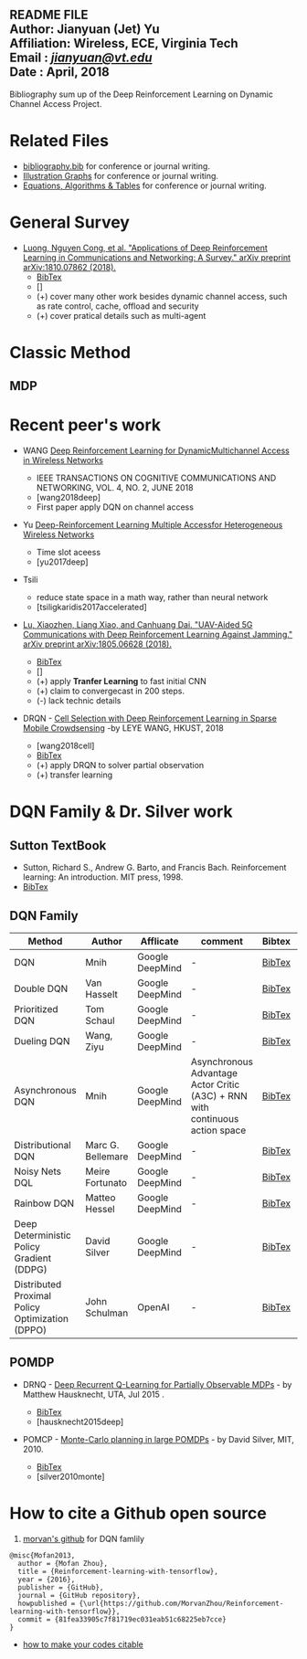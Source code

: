 README FILE  
Author: Jianyuan (Jet) Yu  
Affiliation: Wireless, ECE, Virginia Tech  
Email : *jianyuan@vt.edu*  
Date  : April, 2018
------------------------------------------------------------------------------------------------------------------------------------

Bibliography sum up of the Deep Reinforcement Learning on Dynamic Channel Access Project.


# Related Files
* [bibliography.bib]() for conference or journal writing.
* [ Illustration Graphs]() for conference or journal writing.
* [ Equations, Algorithms & Tables]() for conference or journal writing.





# General Survey


* [Luong, Nguyen Cong, et al. "Applications of Deep Reinforcement Learning in Communications and Networking: A Survey." arXiv preprint arXiv:1810.07862 (2018).](https://arxiv.org/pdf/1810.07862.pdf)
    * [BibTex](https://scholar.googleusercontent.com/scholar.bib?q=info:iEhzRRZvQrYJ:scholar.google.com/&output=citation&scisig=AAGBfm0AAAAAW9CVAnWnMKdFrlWDUeGix1vFg0KC1ZJI&scisf=4&ct=citation&cd=-1&hl=en)
    * []
    * (+) cover many other work besides dynamic channel access, such as rate control, cache, offload and security
    * (+) cover pratical details such as multi-agent


# Classic Method
## MDP

# Recent peer's work

* WANG [Deep Reinforcement Learning for DynamicMultichannel Access in Wireless Networks](https://ieeexplore.ieee.org/stamp/stamp.jsp?arnumber=8303773)
    * IEEE TRANSACTIONS ON COGNITIVE COMMUNICATIONS AND NETWORKING, VOL. 4, NO. 2, JUNE 2018
    * [wang2018deep]
    * First paper apply DQN on channel access


* Yu [Deep-Reinforcement Learning Multiple Accessfor Heterogeneous Wireless Networks](https://ieeexplore.ieee.org/stamp/stamp.jsp?tp=&arnumber=8422168)
    * Time slot aceess
    * [yu2017deep]

* Tsili []()
    * reduce state space in a math way, rather than neural network
    * [tsiligkaridis2017accelerated]

* [Lu, Xiaozhen, Liang Xiao, and Canhuang Dai. "UAV-Aided 5G Communications with Deep Reinforcement Learning Against Jamming." arXiv preprint arXiv:1805.06628 (2018).](https://arxiv.org/pdf/1805.06628.pdf)
    * [BibTex](https://scholar.googleusercontent.com/scholar.bib?q=info:9V72XjAHCxgJ:scholar.google.com/&output=citation&scisig=AAGBfm0AAAAAW9CXHajwPLTyO54Ziru6khCZdceCUXcY&scisf=4&ct=citation&cd=-1&hl=en)
    * []
    * (+) apply **Tranfer Learning** to fast initial CNN
    * (+) claim to convergecast in 200 steps.
    * (-) lack technic details

* DRQN - [Cell Selection with Deep Reinforcement Learning in Sparse Mobile Crowdsensing](https://arxiv.org/pdf/1804.07047.pdf) -by LEYE WANG, HKUST, 2018
    * [wang2018cell]
    * [BibTex](https://scholar.googleusercontent.com/scholar.bib?q=info:XWTN3jWWLNoJ:scholar.google.com/&output=citation&scisig=AAGBfm0AAAAAW9H0jrnscHn0KWRuwE2rNlvI982Sdsaz&scisf=4&ct=citation&cd=-1&hl=en)
    * (+) apply DRQN to solver partial observation
    * (+) transfer learning

# DQN Family & Dr. Silver work

## Sutton TextBook
* Sutton, Richard S., Andrew G. Barto, and Francis Bach. Reinforcement learning: An introduction. MIT press, 1998.
* [BibTex](https://scholar.googleusercontent.com/scholar.bib?q=info:sGQzs-IYknYJ:scholar.google.com/&output=citation&scisig=AAGBfm0AAAAAW9H5bq_slhoZVa-gm3j94rQ4c_ICkusT&scisf=4&ct=citation&cd=-1&hl=en)


## DQN Family
Method  | Author | Afflicate | comment  | Bibtex | paper | abbreviation  |  openSource   
------------ | ------------- | ------------- | -------------| -------------| -------------| -------------| -------------
 DQN | Mnih | Google DeepMind |- | [BibTex](https://scholar.googleusercontent.com/scholar.bib?q=info:uiYh7C2joKwJ:scholar.google.com/&output=citation&scisig=AAGBfm0AAAAAW9Ev86XyGckKO1SwAJ-aFRN3_NsYro-n&scisf=4&ct=citation&cd=-1&hl=en)   | [paper](https://arxiv.org/pdf/1312.5602.pdf)  | [mnih2015human]   | [DQN](https://github.com/MorvanZhou/Reinforcement-learning-with-tensorflow/tree/master/contents/5_Deep_Q_Network)  
Double DQN |Van Hasselt | Google DeepMind |- | [BibTex](https://scholar.googleusercontent.com/scholar.bib?q=info:Fn1meBxKdgMJ:scholar.google.com/&output=citation&scisig=AAGBfm0AAAAAW9ExiUYQZTnQhj968rfYoJBkvRNwBpO_&scisf=4&ct=citation&cd=-1&hl=en)   | [paper](https://www.aaai.org/ocs/index.php/AAAI/AAAI16/paper/download/12389/11847)  | [van2016deep]  |  [Double DQN](https://github.com/MorvanZhou/Reinforcement-learning-with-tensorflow/tree/master/contents/5.1_Double_DQN)    
Prioritized DQN | Tom Schaul| Google DeepMind |- | [BibTex](https://scholar.googleusercontent.com/scholar.bib?q=info:xQqjDYKSnJUJ:scholar.google.com/&output=citation&scisig=AAGBfm0AAAAAW9Eb7fqdkvFv0fT_Y5_Ym3D2v_AiTftD&scisf=4&ct=citation&cd=-1&hl=en)   | [paper](https://arxiv.org/pdf/1511.05952)  | [schaul2015prioritized]    |  [Pri DQN](https://github.com/MorvanZhou/Reinforcement-learning-with-tensorflow/tree/master/contents/5.2_Prioritized_Replay_DQN)    
Dueling DQN | Wang, Ziyu | Google DeepMind | - | [BibTex](https://scholar.googleusercontent.com/scholar.bib?q=info:AKnVTHmGxq0J:scholar.google.com/&output=citation&scisig=AAGBfm0AAAAAW9Ec88MyvOfMNM4O7Uq2eh9TE-l-jbT_&scisf=4&ct=citation&cd=-1&hl=en)   | [paper](https://arxiv.org/pdf/1511.06581)  | [wang2015dueling]   |  [Duel DQN](https://github.com/MorvanZhou/Reinforcement-learning-with-tensorflow/tree/master/contents/5.3_Dueling_DQN)    
Asynchronous DQN | Mnih | Google DeepMind | Asynchronous Advantage Actor Critic (A3C) + RNN with continuous action space | [BibTex](https://scholar.googleusercontent.com/scholar.bib?q=info:YW9AmGuXrcgJ:scholar.google.com/&output=citation&scisig=AAGBfm0AAAAAW9E13K68hY-5jd1K3HO1n_Ja33FF-_l0&scisf=4&ct=citation&cd=-1&hl=en)   | [paper](https://arxiv.org/pdf/1511.06581)  | mnih2016asynchronous]  |  [Asyn DQN](https://github.com/MorvanZhou/Reinforcement-learning-with-tensorflow/tree/master/contents10_A3C)     
 Distributional DQN | Marc G. Bellemare | Google DeepMind | - | [BibTex](https://scholar.googleusercontent.com/scholar.bib?q=info:mXZqOSjsZegJ:scholar.google.com/&output=citation&scisig=AAGBfm0AAAAAW9E26dJsbarff-6SQqK-IojcJj4OIiJk&scisf=4&ct=citation&cd=-1&hl=en)   | [paper](https://arxiv.org/pdf/1707.06887)  | [wang2015dueling]   
Noisy Nets DQL | Meire Fortunato | Google DeepMind | - | [BibTex](https://scholar.googleusercontent.com/scholar.bib?q=info:AKnVTHmGxq0J:scholar.google.com/&output=citation&scisig=AAGBfm0AAAAAW9Ec88MyvOfMNM4O7Uq2eh9TE-l-jbT_&scisf=4&ct=citation&cd=-1&hl=en)   | [paper](https://arxiv.org/pdf/1706.10295)  | [wang2015dueling]   
Rainbow DQN | Matteo Hessel | Google DeepMind | - | [BibTex](https://scholar.googleusercontent.com/scholar.bib?q=info:AKnVTHmGxq0J:scholar.google.com/&output=citation&scisig=AAGBfm0AAAAAW9Ec88MyvOfMNM4O7Uq2eh9TE-l-jbT_&scisf=4&ct=citation&cd=-1&hl=en)   | [paper](https://arxiv.org/pdf/1710.02298.pdf)  | [hessel2017rainbow]   
Deep Deterministic Policy Gradient (DDPG) |David Silver | Google DeepMind | - | [BibTex](https://scholar.googleusercontent.com/scholar.bib?q=info:M5PDD9OWLCAJ:scholar.google.com/&output=citation&scisig=AAGBfm0AAAAAW9E5NnoOBgVXowmnWaKFWhRHnXfLNlka&scisf=4&ct=citation&cd=-1&hl=en)   | [paper](http://proceedings.mlr.press/v32/silver14.pdf)  | [silver2014deterministic]   |  [DDPG](https://github.com/MorvanZhou/Reinforcement-learning-with-tensorflow/tree/master/contents/9_Deep_Deterministic_Policy_Gradient_DDPG)    
Distributed Proximal Policy Optimization (DPPO)  |John Schulman | OpenAI | - | [BibTex](https://scholar.googleusercontent.com/scholar.bib?q=info:apL6FsUh-SQJ:scholar.google.com/&output=citation&scisig=AAGBfm0AAAAAW9E6CfJM9_46O33fqRFqs76J5z8YGcBU&scisf=4&ct=citation&cd=-1&hl=en)   | [paper](https://arxiv.org/pdf/1707.06347.pdf)  | [schulman2017proximal]   |  [DDPO](https://github.com/MorvanZhou/Reinforcement-learning-with-tensorflow/tree/master/contents/12_Proximal_Policy_Optimization)    


## POMDP
* DRNQ - [Deep Recurrent Q-Learning for Partially Observable MDPs](https://arxiv.org/pdf/1507.06527.pdf) - by Matthew Hausknecht, UTA, Jul 2015 .
    * [BibTex](https://scholar.googleusercontent.com/scholar.bib?q=info:8OHjZ0rzTZYJ:scholar.google.com/&output=citation&scisig=AAGBfm0AAAAAW9HSsKVkzhePmb0bDaO_aZXjYKKBihUS&scisf=4&ct=citation&cd=-1&hl=en)
    * [hausknecht2015deep]



* POMCP - [Monte-Carlo planning in large POMDPs](http://papers.nips.cc/paper/4031-monte-carlo-planning-in-large-pomdps.pdf) - by David Silver, MIT, 2010.    
    * [BibTex](https://scholar.googleusercontent.com/scholar.bib?q=info:VavDmV-qsioJ:scholar.google.com/&output=citation&scisig=AAGBfm0AAAAAW9HTSwdqmPPetj8N2rSAF-rNza0apO8x&scisf=4&ct=citation&cd=-1&hl=en)
    * [silver2010monte]

# How to cite a Github open source
1. [morvan's github](https://github.com/MorvanZhou/Reinforcement-learning-with-tensorflow) for DQN famlily
```
@misc{Mofan2013,
  author = {Mofan Zhou},
  title = {Reinforcement-learning-with-tensorflow},
  year = {2016},
  publisher = {GitHub},
  journal = {GitHub repository},
  howpublished = {\url{https://github.com/MorvanZhou/Reinforcement-learning-with-tensorflow}},
  commit = {81fea33905c7f81719ec031eab51c68225eb7cce}
}
```


* [how to make your codes citable](https://guides.github.com/activities/citable-code/)